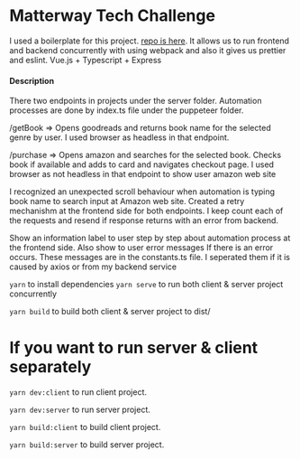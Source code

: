 # Matterway Tech Challenge

I used a boilerplate for this project. [repo is here](https://github.com/elibolonur/ts-express-vue). It allows us to run frontend and backend concurrently with using webpack and also it gives us prettier and eslint.
Vue.js + Typescript + Express
#### Description
There two endpoints in projects under the server folder. Automation processes are done by index.ts file under the puppeteer folder. 

/getBook => Opens goodreads and returns book name for the selected genre by user. I used browser as headless in that endpoint.

/purchase => Opens amazon and searches for the selected book. Checks book if available and adds to card and navigates checkout page. I used browser as not headless in that endpoint to show user amazon web site

I recognized an unexpected scroll behaviour when automation is typing book name to search input at Amazon web site. Created a retry mechanishm at the frontend side for both endpoints. I keep count each of the requests and resend if response returns with an error from backend.

Show an information label to user step by step about automation process at the frontend side. Also show to user error messages If there is an error occurs. These messages are in the constants.ts file. I seperated them if it is caused by axios or from my backend service

`yarn` to install dependencies 
`yarn serve` to run both client & server project concurrently 
 
`yarn build` to build both client & server project to dist/

# If you want to run server & client separately 
 
`yarn dev:client` to run client project. 
 
`yarn dev:server` to run server project.  
  
  
`yarn build:client` to build client project.  
 
`yarn build:server` to build server project. 

